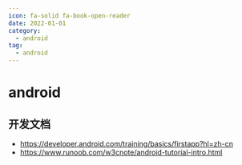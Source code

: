 ```yaml
---
icon: fa-solid fa-book-open-reader
date: 2022-01-01
category:
  - android
tag:
  - android
---
```


# android

## 开发文档
* https://developer.android.com/training/basics/firstapp?hl=zh-cn
* https://www.runoob.com/w3cnote/android-tutorial-intro.html